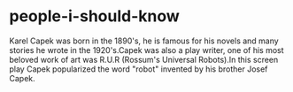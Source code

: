 # people-i-should-know
Karel Capek was born in the 1890's, he is famous for his novels and many stories he wrote in the 1920's.Capek was also a play 
writer, one of his most beloved work of art was R.U.R (Rossum's Universal Robots).In this screen play Capek popularized the
word "robot" invented by his brother Josef Capek.
